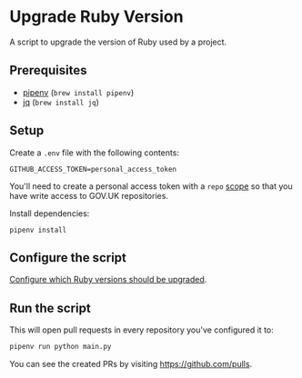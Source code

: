 # Upgrade Ruby Version

A script to upgrade the version of Ruby used by a project.

## Prerequisites

- [pipenv](https://pipenv.pypa.io/en/latest/) (`brew install pipenv`)
- [jq](https://stedolan.github.io/jq/) (`brew install jq`)

## Setup

Create a `.env` file with the following contents:

```
GITHUB_ACCESS_TOKEN=personal_access_token
```

You'll need to create a personal access token with a `repo` [scope](https://docs.github.com/en/developers/apps/building-oauth-apps/scopes-for-oauth-apps) so that you have write access to GOV.UK repositories.

Install dependencies:

```
pipenv install
```

## Configure the script

[Configure which Ruby versions should be upgraded](https://github.com/alphagov/upgrade-ruby-version/blob/67c9b1285c9601bd6020206e57480d1a14c66f28/main.py#L216).

## Run the script

This will open pull requests in every repository you've configured it to:

```bash
pipenv run python main.py
```

You can see the created PRs by visiting <https://github.com/pulls>.
